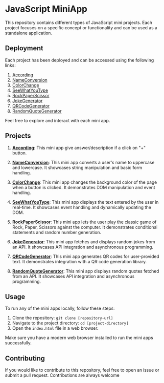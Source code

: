 # JavaScript MiniApp

This repository contains different types of JavaScript mini projects. Each project focuses on a specific concept or functionality and can be used as a standalone application.

## Deployment

Each project has been deployed and can be accessed using the following links:

1. [According](https://01-accordion-website.netlify.app/)
2. [NameConversion](https://02-nameconversion-website.netlify.app/)
3. [ColorChange](https://03-colorchanger-website.netlify.app/)
4. [SeeWhatYouType](https://04-seewhatyoutype-website.netlify.app/)
5. [RockPaperScissor]()
6. [JokeGenerator]()
7. [QRCodeGenerator]()
8. [RandomQuoteGenerator]()

Feel free to explore and interact with each mini app.

## Projects

1. [**According**](https://github.com/deep-ansingkar/JavaScript-MiniApps/tree/main/01Accordion): This mini app give answer/description if a click on "+" button.

2. [**NameConversion**](https://github.com/deep-ansingkar/JavaScript-MiniApps/tree/main/02NameConversion): This mini app converts a user's name to uppercase and lowercase. It showcases string manipulation and basic form handling.

3. [**ColorChange**](https://github.com/deep-ansingkar/JavaScript-MiniApps/tree/main/03ColorChanger): This mini app changes the background color of the page when a button is clicked. It demonstrates DOM manipulation and event handling.

4. [**SeeWhatYouType**](https://github.com/deep-ansingkar/JavaScript-MiniApps/tree/main/04SeeWhatYouType): This mini app displays the text entered by the user in real-time. It showcases event handling and dynamically updating the DOM.

5. [**RockPaperScissor**](): This mini app lets the user play the classic game of Rock, Paper, Scissors against the computer. It demonstrates conditional statements 
                         and random number generation.

6. [**JokeGenerator**](): This mini app fetches and displays random jokes from an API. It showcases API integration and asynchronous programming.

7. [**QRCodeGenerator**](): This mini app generates QR codes for user-provided text. It demonstrates integration with a QR code generation library.

8. [**RandomQuoteGenerator**](): This mini app displays random quotes fetched from an API. It showcases API integration and asynchronous programming.

## Usage

To run any of the mini apps locally, follow these steps:

1. Clone the repository: `git clone [repository-url]`
2. Navigate to the project directory: `cd [project-directory]`
3. Open the `index.html` file in a web browser.

Make sure you have a modern web browser installed to run the mini apps successfully.

## Contributing

If you would like to contribute to this repository, feel free to open an issue or submit a pull request. Contributions are always welcome
